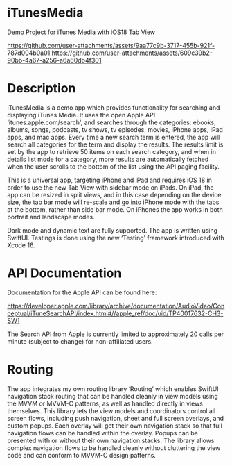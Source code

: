 # iTunesMedia
Demo Project for iTunes Media with iOS18 Tab View

https://github.com/user-attachments/assets/9aa77c9b-3717-455b-921f-787d004b0a01 
https://github.com/user-attachments/assets/609c39b2-90bb-4a67-a256-a6a60db4f301

# Description

iTunesMedia is a demo app which provides functionality for searching and displaying iTunes Media.  It uses the open Apple API ‘itunes.apple.com/search', and searches through the categories: 
ebooks, albums, songs, podcasts, tv shows, tv episodes, movies, iPhone apps, iPad apps, and mac apps.  Every time a new search term is entered, the app will search all categories for the term and display the results.  The results limit is set by the app to retrieve 50 items on each search category, and when in details list mode for a category, more results are automatically fetched when the user scrolls to the bottom of the list using the API paging facility.

This is a universal app, targeting iPhone and iPad and requires iOS 18 in order to use the new Tab View with sidebar mode on iPads.  On iPad, the app can be resized in split views, and in this case depending on the device size, the tab bar mode will re-scale and go into iPhone mode with the tabs at the bottom, rather than side bar mode.  On iPhones the app works in both portrait and landscape modes.

Dark mode and dynamic text are fully supported.  The app is written using SwiftUI.  Testings is done using the new ‘Testing’ framework introduced with Xcode 16.

# API Documentation

Documentation for the Apple API can be found here:

https://developer.apple.com/library/archive/documentation/AudioVideo/Conceptual/iTuneSearchAPI/index.html#//apple_ref/doc/uid/TP40017632-CH3-SW1

The Search API from Apple is currently limited to approximately 20 calls per minute (subject to change) for non-affiliated users.

# Routing

The app integrates my own routing library ‘Routing’ which enables SwiftUI navigation stack routing that can be handled cleanly in view models using the MVVM or MVVM-C patterns, as well as handled directly in views themselves.  This library lets the view models and coordinators control all screen flows, including push navigation, sheet and full screen overlays, and custom popups.  Each overlay will get their own navigation stack so that full navigation flows can be handled within the overlay.  Popups can be presented with or without their own navigation stacks.  The library allows complex navigation flows to be handled cleanly without cluttering the view code and can conform to MVVM-C design patterns.

